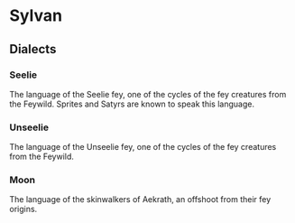 Sylvan
======

Dialects
--------

### Seelie

The language of the Seelie fey, one of the cycles of the fey creatures from the Feywild. Sprites and Satyrs are known to speak this language. 

### Unseelie

The language of the Unseelie fey, one of the cycles of the fey creatures from the Feywild. 

### Moon

The language of the skinwalkers of Aekrath, an offshoot from their fey origins.


